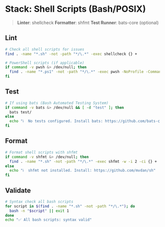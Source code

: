 # Stack: Shell Scripts (Bash/POSIX)

> **Linter**: shellcheck
> **Formatter**: shfmt
> **Test Runner**: bats-core (optional)

## Lint
```bash
# Check all shell scripts for issues
find . -name "*.sh" -not -path "*/\.*" -exec shellcheck {} +

# PowerShell scripts (if applicable)
if command -v pwsh &> /dev/null; then
  find . -name "*.ps1" -not -path "*/\.*" -exec pwsh -NoProfile -Command "Invoke-ScriptAnalyzer -Path {} -Recurse" \;
fi
```

## Test
```bash
# If using bats (Bash Automated Testing System)
if command -v bats &> /dev/null && [ -d "test" ]; then
  bats test/
else
  echo "ℹ️  No tests configured. Install bats: https://github.com/bats-core/bats-core"
fi
```

## Format
```bash
# Format shell scripts with shfmt
if command -v shfmt &> /dev/null; then
  find . -name "*.sh" -not -path "*/\.*" -exec shfmt -w -i 2 -ci {} +
else
  echo "ℹ️  shfmt not installed. Install: https://github.com/mvdan/sh"
fi
```

## Validate
```bash
# Syntax check all bash scripts
for script in $(find . -name "*.sh" -not -path "*/\.*"); do
  bash -n "$script" || exit 1
done
echo "✅ All bash scripts: syntax valid"
```

